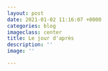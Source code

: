 ```yaml
---
layout: post
date: 2021-01-02 11:16:07 +0000
categories: blog
imageclass: center
title: Le jour d'après
description: ''
image: ''

---
```

